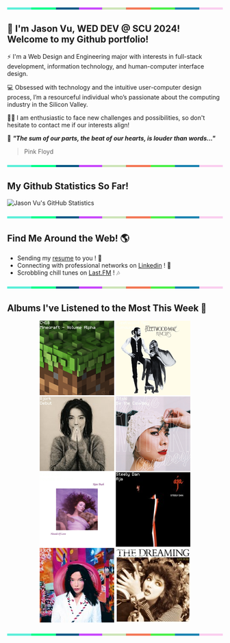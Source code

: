 <img src="./.github/workflows/banner_strip.png" width="100%" height="5px">

## 👋 I'm Jason Vu, WED DEV @ SCU 2024! Welcome to my Github portfolio! 

⚡ I'm a Web Design and Engineering major with interests in full-stack development, information technology, and human-computer interface design.

💻 Obsessed with technology and the intuitive user-computer design process, I’m a resourceful individual who’s passionate about the computing industry in the Silicon Valley.

🙋‍♂️ I am enthusiastic to face new challenges and possibilities, so don't hesitate to contact me if our interests align!

🤝 ***"The sum of our parts, the beat of our hearts, is louder than words..."***
> Pink Floyd

<img src="./.github/workflows/banner_strip.png" width="100%" height="5px">

## My Github Statistics So Far!
![Jason Vu's GitHub Statistics](https://github-readme-stats.vercel.app/api?username=JAVAB3ANS&show_icons=true)

<img src="./.github/workflows/banner_strip.png" width="100%" height="5px">

## Find Me Around the Web! 🌎
- Sending my [resume](https://javab3ans.github.io/pdfs/resume.pdf) to you ! 📝
- Connecting with professional networks on [Linkedin](https://www.linkedin.com/in/jason-anh-vu/) ! 💼  
- Scrobbling chill tunes on [Last.FM](https://www.last.fm/user/JAVA9620) ! 🎶

<img src="./.github/workflows/banner_strip.png" width="100%" height="5px">

## Albums I've Listened to the Most This Week 🎹 

<!-- lastfm -->
<p align="center"><a href="https://www.last.fm/music/C418/Minecraft+-+Volume+Alpha"><img src="./album-covers-finished/album-cover_final_0.png" title="C418 - Minecraft - Volume Alpha"></a> <a href="https://www.last.fm/music/Fleetwood+Mac/Rumours"><img src="./album-covers-finished/album-cover_final_1.png" title="Fleetwood Mac - Rumours"></a> <a href="https://www.last.fm/music/Bj%C3%B6rk/Debut"><img src="./album-covers-finished/album-cover_final_2.png" title="Björk - Debut"></a> <a href="https://www.last.fm/music/Mitski/Be+the+Cowboy"><img src="./album-covers-finished/album-cover_final_3.png" title="Mitski - Be the Cowboy"></a> <a href="https://www.last.fm/music/Kate+Bush/Hounds+of+Love"><img src="./album-covers-finished/album-cover_final_4.png" title="Kate Bush - Hounds of Love"></a> <a href="https://www.last.fm/music/Steely+Dan/Aja"><img src="./album-covers-finished/album-cover_final_5.png" title="Steely Dan - Aja"></a> <a href="https://www.last.fm/music/Bj%C3%B6rk/Post"><img src="./album-covers-finished/album-cover_final_6.png" title="Björk - Post"></a> <a href="https://www.last.fm/music/Kate+Bush/The+Dreaming"><img src="./album-covers-finished/album-cover_final_7.png" title="Kate Bush - The Dreaming"></a> </p>

<img src="./.github/workflows/banner_strip.png" width="100%" height="5px">

